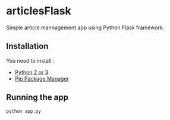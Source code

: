 # articlesFlask

Simple article mannagement app using Python Flask framework.

## Installation

You need to install :

- [Python 2 or 3](https://python.org)
- [Pip Package Manager](https://pypi.python.org/pypi)

## Running the app

```bash
python app.py
```

